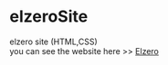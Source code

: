 # elzeroSite
elzero site (HTML,CSS) <br>
you can see the website here >>
[Elzero](https://basmafrajelhadi.github.io/elzeroSite/)
